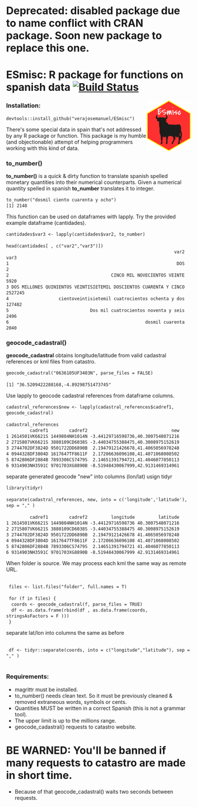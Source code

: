 
# Deprecated: disabled package due to name conflict with CRAN package. Soon new package to replace this one.

# ESmisc: R package for functions on spanish data [![Build Status](https://travis-ci.org/verajosemanuel/ESmisc.svg?branch=master)](https://travis-ci.org/verajosemanuel/ESmisc)
<img src="tools/readme/logo.png" align="right" />

### Installation: ###

 ```
devtools::install_github("verajosemanuel/ESmisc")
```

There's some special data in spain that's not addressed by any R package or function.
This package is my humble (and objectionable) attempt of helping programmers working with this kind of data.

### to_number() ###
**to_number()** is a quick & dirty function to translate spanish spelled monetary quantities into their numerical counterparts.
Given a numerical quantity spelled in spanish **to_number** translates it to integer.

```
to_number("dosmil ciento cuarenta y ocho")
[1] 2148
```
This function can be used on dataframes with lapply. Try the provided example dataframe (cantidades).
```
cantidades$var3 <- lapply(cantidades$var2, to_number)

head(cantidades[ , c("var2","var3")])
                                                                var2    var3
1                                                                DOS       2
2                                       CINCO MIL NOVECIENTOS VEINTE    5920
3 DOS MILLONES QUINIENTOS VEINTISIETEMIL DOSCIENTOS CUARENTA Y CINCO 2527245
4                   cientoveintisietemil cuatrocientos ochenta y dos  127482
5                               Dos mil cuatrocientos noventa y seis    2496
6                                                    dosmil cuarenta    2040
```

### geocode_cadastral() ###
**geocode_cadastral** obtains longitude/latitude from valid cadastral references or kml files from catastro.

```
geocode_cadastral("0636105UF3403N", parse_files = FALSE)

[1] "36.5209422288168,-4.89298751473745"

```

Use lapply to geocode cadastral references from dataframe columns.

```
cadastral_references$new <- lapply(cadastral_references$cadref1, geocode_cadastral)

cadastral_references
         cadref1        cadref2                                new
1 2614501VK6621S 1449804NH1014N -3.44129716598736,40.3007548071216
2 2715807VK6621S 3880109CD6038S -3.44034755388475,40.3008975152619
3 2744702DF3824D 9501722DD6890B  2.19479121426678,41.4065056978248
4 0944328DF3804D 1617647TF8611F  2.17206636096108,41.4071068008502
5 8742806DF2884B 7893306CS7479S  2.14651391794721,41.4046077850113
6 9314903NH3591C 9701703XG8890B -8.51948430067999,42.9131469314961
```

separate generated geocode "new" into columns (lon/lat) usign tidyr

```
library(tidyr)

separate(cadastral_references, new, into = c('longitude','latitude'), sep = "," )

         cadref1        cadref2         longitude         latitude
1 2614501VK6621S 1449804NH1014N -3.44129716598736 40.3007548071216
2 2715807VK6621S 3880109CD6038S -3.44034755388475 40.3008975152619
3 2744702DF3824D 9501722DD6890B  2.19479121426678 41.4065056978248
4 0944328DF3804D 1617647TF8611F  2.17206636096108 41.4071068008502
5 8742806DF2884B 7893306CS7479S  2.14651391794721 41.4046077850113
6 9314903NH3591C 9701703XG8890B -8.51948430067999 42.9131469314961

```

When folder is source. We may process each kml the same way as remote URL.

```

 files <- list.files("folder", full.names = T)

 for (f in files) {
  coords <- geocode_cadastral(f, parse_files = TRUE)
  df <- as.data.frame(rbind(df , as.data.frame(coords, stringsAsFactors = F )))
 }

```

separate lat/lon into columns the same as before

```

 df <- tidyr::separate(coords, into = c("longitude","latitude"), sep = "," )
 
```


### Requirements: 
- magrittr must be installed.
- to_number() needs clean text. So it must be previously cleaned & removed extraneous words, symbols or cents. 
- Quantities MUST be written in a correct Spanish (this is not a grammar tool).
- The upper limit is up to the millions range. 
- geocode_cadastral() requests to catastro website. 

# BE WARNED: You'll be banned if many requests to catastro are made in short time. #
- Because of that geocode_cadastral() waits two seconds between requests.




